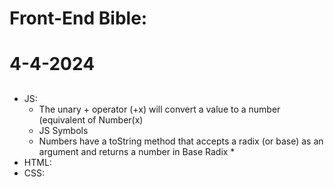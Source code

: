 <h1>Front-End Bible:<h1></h1>
<h1>4-4-2024</h1>
    <div>
    <h2></h2>
</div>

* JS:
    * The unary + operator (+x) will convert a value to a number (equivalent of Number(x)
    * JS Symbols
    * Numbers have a toString method that accepts a radix (or base) as an argument and returns a number in Base Radix
        *
* HTML:
* CSS: